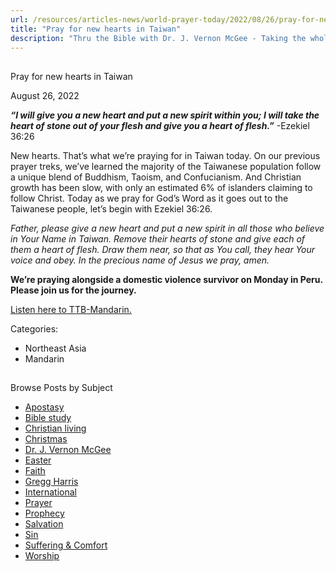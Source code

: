 ```yaml
---
url: /resources/articles-news/world-prayer-today/2022/08/26/pray-for-new-hearts-in-taiwan
title: "Pray for new hearts in Taiwan"
description: "Thru the Bible with Dr. J. Vernon McGee - Taking the whole Word to the whole world"
---
```







## 
 Pray for new hearts in Taiwan


August 26, 2022
![]()




***“I will give you a new heart and put a new spirit within you; I will take the heart of stone out of your flesh and give you a heart of flesh.”*** -Ezekiel 36:26 

New hearts. That’s what we’re praying for in Taiwan today. On our previous prayer treks, we’ve learned the majority of the Taiwanese population follow a unique blend of Buddhism, Taoism, and Confucianism. And Christian growth has been slow, with only an estimated 6% of islanders claiming to follow Christ. Today as we pray for God’s Word as it goes out to the Taiwanese people, let’s begin with Ezekiel 36:26. 

*Father, please give a new heart and put a new spirit in all those who believe in Your Name in Taiwan. Remove their hearts of stone and give each of them a heart of flesh. Draw them near, so that as You call, they hear Your voice and obey. In the precious name of Jesus we pray, amen.*

**We’re praying alongside a domestic violence survivor on Monday in Peru. Please join us for the journey.**

[Listen here to TTB-Mandarin.](https://ttb.twr.org/home/day,750/language,CMN)



Categories: 


* Northeast Asia
* Mandarin









## 
 Browse Posts by Subject


* [Apostasy](/resources/articles-news/-in-tags/tags/Apostasy)
* [Bible study](/resources/articles-news/-in-tags/tags/Bible-study)
* [Christian living](/resources/articles-news/-in-tags/tags/Christian-living)
* [Christmas](/resources/articles-news/-in-tags/tags/Christmas)
* [Dr. J. Vernon McGee](/resources/articles-news/-in-tags/tags/Dr-J-Vernon-McGee)
* [Easter](/resources/articles-news/-in-tags/tags/easter)
* [Faith](/resources/articles-news/-in-tags/tags/Faith)
* [Gregg Harris](/resources/articles-news/-in-tags/tags/Gregg-Harris)
* [International](/resources/articles-news/-in-tags/tags/International)
* [Prayer](/resources/articles-news/-in-tags/tags/prayer)
* [Prophecy](/resources/articles-news/-in-tags/tags/Prophecy)
* [Salvation](/resources/articles-news/-in-tags/tags/Salvation)
* [Sin](/resources/articles-news/-in-tags/tags/sin)
* [Suffering & Comfort](/resources/articles-news/-in-tags/tags/Suffering-Comfort)
* [Worship](/resources/articles-news/-in-tags/tags/worship)






